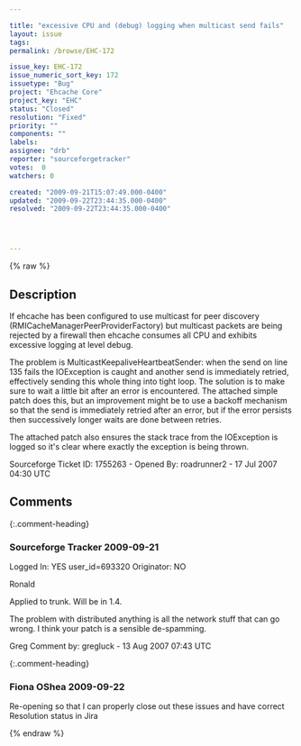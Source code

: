 ```yaml
---

title: "excessive CPU and (debug) logging when multicast send fails"
layout: issue
tags: 
permalink: /browse/EHC-172

issue_key: EHC-172
issue_numeric_sort_key: 172
issuetype: "Bug"
project: "Ehcache Core"
project_key: "EHC"
status: "Closed"
resolution: "Fixed"
priority: ""
components: ""
labels: 
assignee: "drb"
reporter: "sourceforgetracker"
votes:  0
watchers: 0

created: "2009-09-21T15:07:49.000-0400"
updated: "2009-09-22T23:44:35.000-0400"
resolved: "2009-09-22T23:44:35.000-0400"




---
```


{% raw %}

## Description

<div markdown="1" class="description">

If ehcache has been configured to use multicast for peer
discovery (RMICacheManagerPeerProviderFactory) but multicast
packets are being rejected by a firewall then ehcache
consumes all CPU and exhibits excessive logging at level
debug.

The problem is MulticastKeepaliveHeartbeatSender: when the
send on line 135 fails the IOException is caught and another
send is immediately retried, effectively sending this whole
thing into tight loop. The solution is to make sure to wait
a little bit after an error is encountered. The attached
simple patch does this, but an improvement might be to use
a backoff mechanism so that the send is immediately retried
after an error, but if the error persists then successively
longer waits are done between retries.

The attached patch also ensures the stack trace from the
IOException is logged so it's clear where exactly the
exception is being thrown.

Sourceforge Ticket ID: 1755263 - Opened By: roadrunner2 - 17 Jul 2007 04:30 UTC

</div>

## Comments


{:.comment-heading}
### **Sourceforge Tracker** <span class="date">2009-09-21</span>

<div markdown="1" class="comment">

Logged In: YES 
user\_id=693320
Originator: NO

Ronald

Applied to trunk. Will be in 1.4.

The problem with distributed anything is all the network stuff that can go wrong. I think your patch is a sensible de-spamming.

Greg
Comment by: gregluck - 13 Aug 2007 07:43 UTC

</div>


{:.comment-heading}
### **Fiona OShea** <span class="date">2009-09-22</span>

<div markdown="1" class="comment">

Re-opening so that I can properly close out these issues and have correct Resolution status in Jira

</div>



{% endraw %}
